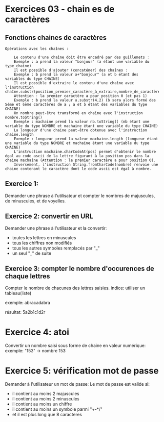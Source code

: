 # Exercices 03 - chain es de caractères

## Fonctions chaines de caractères
```
Opérations avec les chaînes :

    Le contenu d'une chaîne doit être encadré par des guillemets :
    Exemple : a prend la valeur "bonjour" (a étant une variable du type chaine)
    Il est possible d'ajouter (concaténer) des chaînes :
    Exemple : b prend la valeur a+"bonjour" (a et b étant des variables du type CHAINE)
    Il est possible d'extraire le contenu d'une chaîne avec l'instruction chaîne.substr(position_premier_caractère_à_extraire,nombre_de_caractères_à_extraire).
    Attention : la premier caractère a pour position 0 (et pas 1)
    Exemple : b prend la valeur a.substr(4,2) (b sera alors formé des 5ème et 6ème caractères de a ; a et b étant des variables du type CHAINE)
    Un nombre peut-être transformé en chaîne avec l'instruction nombre.toString()
    Exemple : machaine prend la valeur nb.toString() (nb étant une variable du type NOMBRE et machaine étant une variable du type CHAINE)
    La longueur d'une chaine peut-être obtenue avec l'instruction chaine.length
    Exemple : longueur prend la valeur machaine.length (longueur étant une variable du type NOMBRE et machaine étant une variable du type CHAINE)
    L'instruction machaine.charCodeAt(pos) permet d'obtenir le nombre égal au code ascii de la lettre figurant à la position pos dans la chaine machaine (Attention : le premier caractère a pour position 0).
    Inversement, l'instruction String.fromCharCode(nombre) renvoie une chaine contenant le caractère dont le code ascii est égal à nombre.
```

## Exercice 1:

Demander une phrase à l'utilisateur et compter le nombres de majuscules, de minuscules, et de voyelles.

## Exercice 2: convertir en URL

Demander une phrase à l'utilisateur et la convertir:
- toutes les lettres en minuscules
- tous les chiffres non modifiés
- tous les autres symboles remplacés par "_"
- un seul "_" de suite
  
## Exercice 3: compter le nombre d'occurences de chaque lettres
Compter le nombre de chacunes des lettres saisies. indice: utiliser un tableau(liste)

exemple: abracadabra

résultat: 5a2b1c1d2r

# Exercice 4: atoi

Convertir un nombre saisi sous forme de chaine en valeur numérique:
exemple: "153" -> nombre 153

# Exercice 5: vérification mot de passe

Demander à l'utilisateur un mot de passe:
Le mot de passe est valide si:
- il contient au moins 2 majuscules
- il contient au moins 2 minuscules
- il contient au moins un chiffre
- il contient au moins un symbole parmi "+-*/"
- et il est plus long que 8 caracteres